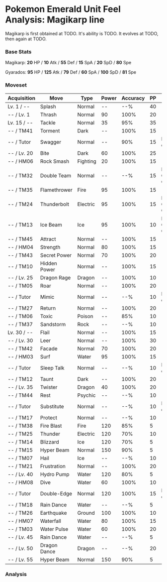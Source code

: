 # Pokemon Emerald Unit Feel Analysis: Magikarp line

Magikarp is first obtained at TODO. It's ability is TODO. It evolves at TODO, then again at TODO.

### Base Stats

Magikarp: **20** HP / **10** Atk / **55** Def / **15** SpA / **20** SpD / **80** Spe

Gyarados: **95** HP / **125** Atk / **79** Def / **60** SpA / **100** SpD / **81** Spe

### Moveset

|Acquisition|Move        |Type    |Power|Accuracy|PP |Notes                    |
|---        |---         |---     |---  |---     |---|---                      |
|Lv. 1 / -- |Splash      |Normal  |--   |--%     |40 |                         |
|-- / Lv. 1 |Thrash      |Normal  |90   |100%    |20 |                         |
|Lv. 15 / --|Tackle      |Normal  |35   |95%     |35 |                         |
|-- / TM41  |Torment     |Dark    |--   |100%    |15 |                         |
|-- / Tutor |Swagger     |Normal  |--   |90%     |15 |Emerald only             |
|-- / Lv. 20|Bite        |Dark    |60   |100%    |25 |                         |
|-- / HM06  |Rock Smash  |Fighting|20   |100%    |15 |                         |
|-- / TM32  |Double Team |Normal  |--   |--%     |15 |Buy at Game Corner       |
|-- / TM35  |Flamethrower|Fire    |95   |100%    |15 |                         |
|-- / TM24  |Thunderbolt |Electric|95   |100%    |15 |Buy at Game Corner       |
|-- / TM13  |Ice Beam    |Ice     |95   |100%    |10 |Buy at Game Corner       |
|-- / TM45  |Attract     |Normal  |--   |100%    |15 |                         |
|-- / HM04  |Strength    |Normal  |80   |100%    |15 |                         |
|-- / TM43  |Secret Power|Normal  |70   |100%    |20 |                         |
|-- / TM10  |Hidden Power|Normal  |--   |100%    |15 |                         |
|-- / Lv. 25|Dragon Rage |Dragon  |--   |100%    |10 |                         |
|-- / TM05  |Roar        |Normal  |--   |100%    |20 |                         |
|-- / Tutor |Mimic       |Normal  |--   |--%     |10 |Emerald only             |
|-- / TM27  |Return      |Normal  |--   |100%    |20 |                         |
|-- / TM06  |Toxic       |Poison  |--   |85%     |10 |                         |
|-- / TM37  |Sandstorm   |Rock    |--   |--%     |10 |                         |
|Lv. 30 / --|Flail       |Normal  |--   |100%    |15 |                         |
|-- / Lv. 30|Leer        |Normal  |--   |100%    |30 |                         |
|-- / TM42  |Facade      |Normal  |70   |100%    |20 |                         |
|-- / HM03  |Surf        |Water   |95   |100%    |15 |                         |
|-- / Tutor |Sleep Talk  |Normal  |--   |--%     |10 |Emerald only             |
|-- / TM12  |Taunt       |Dark    |--   |100%    |20 |                         |
|-- / Lv. 35|Twister     |Dragon  |40   |100%    |20 |                         |
|-- / TM44  |Rest        |Psychic |--   |--%     |10 |                         |
|-- / Tutor |Substitute  |Normal  |--   |--%     |10 |Emerald only             |
|-- / TM17  |Protect     |Normal  |--   |--%     |10 |                         |
|-- / TM38  |Fire Blast  |Fire    |120  |85%     |5  |                         |
|-- / TM25  |Thunder     |Electric|120  |70%     |10 |                         |
|-- / TM14  |Blizzard    |Ice     |120  |70%     |5  |                         |
|-- / TM15  |Hyper Beam  |Normal  |150  |90%     |5  |                         |
|-- / TM07  |Hail        |Ice     |--   |--%     |10 |                         |
|-- / TM21  |Frustration |Normal  |--   |100%    |20 |                         |
|-- / Lv. 40|Hydro Pump  |Water   |120  |80%     |5  |                         |
|-- / HM08  |Dive        |Water   |60   |100%    |10 |                         |
|-- / Tutor |Double-Edge |Normal  |120  |100%    |15 |Emerald only             |
|-- / TM18  |Rain Dance  |Water   |--   |--%     |5  |                         |
|-- / TM26  |Earthquake  |Ground  |100  |100%    |10 |                         |
|-- / HM07  |Waterfall   |Water   |80   |100%    |15 |                         |
|-- / TM03  |Water Pulse |Water   |60   |100%    |20 |                         |
|-- / Lv. 45|Rain Dance  |Water   |--   |--%     |5  |                         |
|-- / Lv. 50|Dragon Dance|Dragon  |--   |--%     |20 |                         |
|-- / Lv. 55|Hyper Beam  |Normal  |150  |90%     |5  |                         |

### Analysis